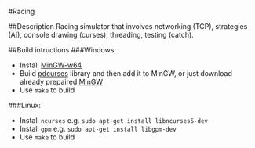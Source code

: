 #Racing

##Description
Racing simulator that involves networking (TCP), strategies (AI), console drawing (curses), threading, testing (catch).

##Build intructions
###Windows:
- Install <a href="https://sourceforge.net/projects/mingw-w64/">MinGW-w64</a>
- Build <a href="https://github.com/Bill-Gray/PDCurses">pdcurses</a> library and then add it to MinGW, or just download already prepaired <a href="https://drive.google.com/file/d/0BwinoxM7BwFqNWlOUXQxYWRyb2c/view?usp=sharing">MinGW</a>
- Use `make` to build

###Linux:
- Install `ncurses` e.g. `sudo apt-get install libncurses5-dev`
- Install `gpm` e.g. `sudo apt-get install libgpm-dev`
- Use `make` to build